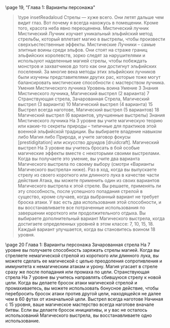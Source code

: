 <!-- TODO: Formatting -->

\page 19, "Глава 1: Варианты персонажа"

> \type insetReadaloud
> Стрелы — хуже всего. Они летят дальше чем видит глаз. Вот почему я всегда нахожусь в помещении. Кроме того, красота неба явно переоценена.
Мистический лучник
Мистический Лучник изучает уникальный эльфийский метод стрельбы, который вплетает магию в выстрелы, чтобы произвести сверхъестественные эффекты. Мистические Лучники – самые элитные воины среди эльфов. Они стоят на страже границ эльфийских королевств, зорко следят за нарушителями и используют наделенные магией стрелы, чтобы побеждать монстров и захватчиков до того как они достигнут эльфийских поселений. За многие века методы этих эльфийских лучников были изучены представителями других рас, которые тоже могут балансировать мистические способности с мастерством лучника.
Умения Мистического лучника
Уровень воина Умение
3 Знания Мистического лучника,
Магический выстрел (2 варианта)
7 Странствующая стрела, Зачарованная Стрела,
Магический выстрел (3 варианта)
10 Магический выстрел (4 варианта)
15 Выстрел всегда наготове,
Магический выстрел (5 вариантов)
18 Магический выстрел (6 вариантов, улучшенные выстрелы)
Знания Мистического лучника
На 3 уровне вы учите магическую теорию или какие-то секреты природы – типичные для практиков этой военной эльфийской традиции. Вы выбираете владение навыком либо Магия либо Природа, и учите заговор фокусы [prestidigitation] или искусство друидов [druidcraft].
Магический выстрел
На 3 уровне вы учитесь бросать в бой особые магические эффекты вместе с некоторыми своими выстрелами. Когда вы получаете это умение, вы учите два варианта Магического выстрела по своему выбору
(смотри «Варианты Магического выстрела» ниже).
Раз в ход, когда вы выпускаете стрелу из своего короткого или длинного лука в качестве части действия Атака, вы можете применить один из своих вариантов Магического выстрела к этой стреле. Вы решаете, применять ли эту способность, после успешного попадания стрелой в существо, кроме случаев, когда выбранный вариант не требует броска атаки.
У вас есть два использования этой способности, и вы восстанавливаете все потраченные использования по завершении короткого или продолжительного отдыха.
Вы выбираете дополнительный вариант Магического выстрела, когда достигаете определенных уровней в этом классе: 7, 10, 15, 18. Каждый вариант улучшается, когда вы становитесь воином 18 уровня.

\page
20 Глава 1: Варианты персонажа
Зачарованная стрела
На 7 уровне вы получаете способность заряжать стрелы магией. Когда вы стреляете немагической стрелой из короткого или длинного лука, вы можете сделать ее магической с целью преодоления сопротивления и иммунитета к немагическим атакам и урону. Магия угасает в стреле сразу же после попадания или промаха по цели.
Странствующая стрела
На 7 уровне вы учитесь направлять сбившуюся стрелу к новой цели. Когда вы делаете бросок атаки магической стрелой и промахиваетесь, вы можете использовать бонусное действие, чтобы перебросить бросок атаки против другой цели, находящейся не далее чем в 60 футах от изначальной цели.
Выстрел всегда наготове
Начиная с 15 уровня, ваше магическое мастерство всегда наготове вначале битвы. Если вы делаете бросок инициативы, и у вас не осталось использований
Магического выстрела, вы восстанавливаете одно использование.
